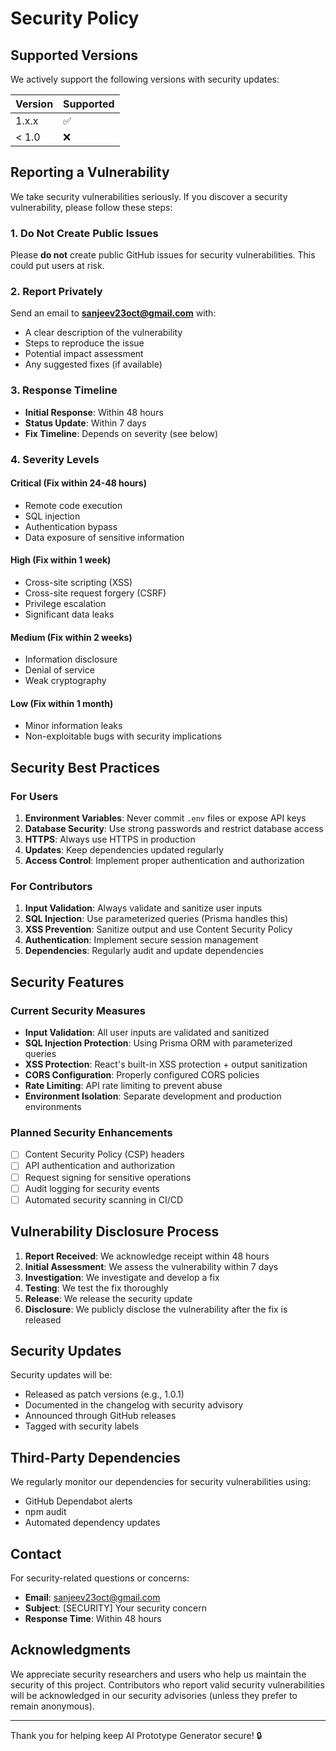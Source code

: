 # Security Policy

## Supported Versions

We actively support the following versions with security updates:

| Version | Supported          |
| ------- | ------------------ |
| 1.x.x   | :white_check_mark: |
| < 1.0   | :x:                |

## Reporting a Vulnerability

We take security vulnerabilities seriously. If you discover a security vulnerability, please follow these steps:

### 1. Do Not Create Public Issues

Please **do not** create public GitHub issues for security vulnerabilities. This could put users at risk.

### 2. Report Privately

Send an email to **sanjeev23oct@gmail.com** with:

- A clear description of the vulnerability
- Steps to reproduce the issue
- Potential impact assessment
- Any suggested fixes (if available)

### 3. Response Timeline

- **Initial Response**: Within 48 hours
- **Status Update**: Within 7 days
- **Fix Timeline**: Depends on severity (see below)

### 4. Severity Levels

#### Critical (Fix within 24-48 hours)
- Remote code execution
- SQL injection
- Authentication bypass
- Data exposure of sensitive information

#### High (Fix within 1 week)
- Cross-site scripting (XSS)
- Cross-site request forgery (CSRF)
- Privilege escalation
- Significant data leaks

#### Medium (Fix within 2 weeks)
- Information disclosure
- Denial of service
- Weak cryptography

#### Low (Fix within 1 month)
- Minor information leaks
- Non-exploitable bugs with security implications

## Security Best Practices

### For Users

1. **Environment Variables**: Never commit `.env` files or expose API keys
2. **Database Security**: Use strong passwords and restrict database access
3. **HTTPS**: Always use HTTPS in production
4. **Updates**: Keep dependencies updated regularly
5. **Access Control**: Implement proper authentication and authorization

### For Contributors

1. **Input Validation**: Always validate and sanitize user inputs
2. **SQL Injection**: Use parameterized queries (Prisma handles this)
3. **XSS Prevention**: Sanitize output and use Content Security Policy
4. **Authentication**: Implement secure session management
5. **Dependencies**: Regularly audit and update dependencies

## Security Features

### Current Security Measures

- **Input Validation**: All user inputs are validated and sanitized
- **SQL Injection Protection**: Using Prisma ORM with parameterized queries
- **XSS Protection**: React's built-in XSS protection + output sanitization
- **CORS Configuration**: Properly configured CORS policies
- **Rate Limiting**: API rate limiting to prevent abuse
- **Environment Isolation**: Separate development and production environments

### Planned Security Enhancements

- [ ] Content Security Policy (CSP) headers
- [ ] API authentication and authorization
- [ ] Request signing for sensitive operations
- [ ] Audit logging for security events
- [ ] Automated security scanning in CI/CD

## Vulnerability Disclosure Process

1. **Report Received**: We acknowledge receipt within 48 hours
2. **Initial Assessment**: We assess the vulnerability within 7 days
3. **Investigation**: We investigate and develop a fix
4. **Testing**: We test the fix thoroughly
5. **Release**: We release the security update
6. **Disclosure**: We publicly disclose the vulnerability after the fix is released

## Security Updates

Security updates will be:

- Released as patch versions (e.g., 1.0.1)
- Documented in the changelog with security advisory
- Announced through GitHub releases
- Tagged with security labels

## Third-Party Dependencies

We regularly monitor our dependencies for security vulnerabilities using:

- GitHub Dependabot alerts
- npm audit
- Automated dependency updates

## Contact

For security-related questions or concerns:

- **Email**: sanjeev23oct@gmail.com
- **Subject**: [SECURITY] Your security concern
- **Response Time**: Within 48 hours

## Acknowledgments

We appreciate security researchers and users who help us maintain the security of this project. Contributors who report valid security vulnerabilities will be acknowledged in our security advisories (unless they prefer to remain anonymous).

---

Thank you for helping keep AI Prototype Generator secure! 🔒